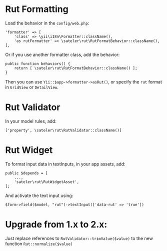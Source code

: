 # Rut Formatting

Load the behavior in the `config/web.php`:


    'formatter' => [
        'class' => \yii\i18n\Formatter::className(),
        'as rutFormatter' => \sateler\rut\RutFormatBehavior::className(),
    ],

Or if you use another formatter class, add the behavior:

    public function behaviors() {
        return [ \sateler\rut\RutFormatBehavior::className() ];
    }


Then you can use `Yii::$app->formatter->asRut()`, or specify the `rut` format in `GridView` or `DetailView`.

# Rut Validator

In your model rules, add:

    ['property', \sateler\rut\RutValidator::className()]
    
# Rut Widget

To format input data in textInputs, in your app assets, add:

    public $depends = [
        ...,
        'sateler\rut\RutWidgetAsset',
    ];

And activate the text input using:

    $form->field($model, "rut")->textInput(['data-rut' => 'true'])

# Upgrade from 1.x to 2.x:

Just replace references to `RutValidator::trimValue($value)` to the new function `Rut::normalize($value)`
